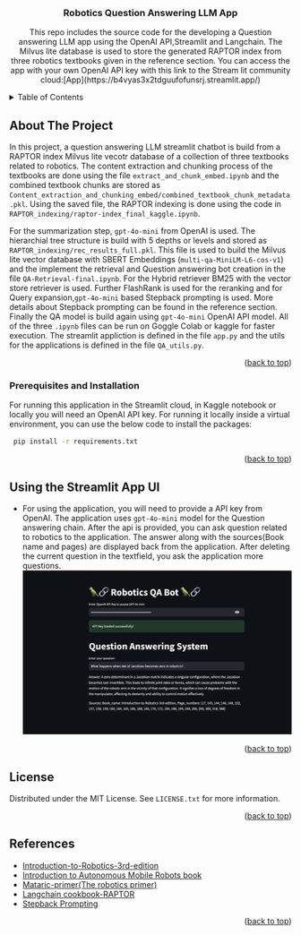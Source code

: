 <!-- Improved compatibility of back to top link: See: https://github.com/othneildrew/Best-README-Template/pull/73 -->
<a name="readme-top"></a>
<!--
*** Thanks for checking out the Best-README-Template. If you have a suggestion
*** that would make this better, please fork the repo and create a pull request
*** or simply open an issue with the tag "enhancement".
*** Don't forget to give the project a star!
*** Thanks again! Now go create something AMAZING! :D
-->



<!-- PROJECT SHIELDS -->
<!--
*** I'm using markdown "reference style" links for readability.
*** Reference links are enclosed in brackets [ ] instead of parentheses ( ).
*** See the bottom of this document for the declaration of the reference variables
*** for contributors-url, forks-url, etc. This is an optional, concise syntax you may use.
*** https://www.markdownguide.org/basic-syntax/#reference-style-links
-->
<!--[![Contributors][contributors-shield]][contributors-url]
[![Forks][forks-shield]][forks-url]
[![Stargazers][stars-shield]][stars-url]
[![Issues][issues-shield]][issues-url]
[![MIT License][license-shield]][license-url]
[![LinkedIn][linkedin-shield]][linkedin-url]-->



<!-- PROJECT LOGO -->
<br />
<div align="center">
  

<h3 align="center">Robotics Question Answering LLM App</h3>

  <p align="center">
    This repo includes the source code for the developing a Question answering LLM app using the  OpenAI API,Streamlit and Langchain. The Milvus lite database is used to store the generated RAPTOR index from three robotics textbooks given in the reference section. You can access the app with your own OpenAI API key with this  link to the Stream lit community cloud:[App](https://b4vyas3x2tdguufofunsrj.streamlit.app/)

  </p>
</div>



<!-- TABLE OF CONTENTS -->
<details>
  <summary>Table of Contents</summary>
  <ol>
    <li>
      <a href="#about-the-project">About The Project</a>
    </li>
    <li>
      <a href="#prerequisites and installation">Prerequisites and Installation</a>
    </li>
    <li><a href="#Using the Streamlit App UI"></a></
    <li><a href="#license">License</a></li>
    <li><a href="References">References</a></li>
  </ol>
</details>



<!-- ABOUT THE PROJECT -->
## About The Project

In this project, a question answering LLM streamlit chatbot is build from a RAPTOR index Milvus lite vecotr database of a collection of three textbooks related to robotics. The content extraction and chunking process of the textbooks are done using the file `extract_and_chunk_embed.ipynb` and the combined textbook chunks are stored as `Content_extraction_and_chunking_embed/combined_textbook_chunk_metadata.pkl`. Using the saved file, the RAPTOR indexing is done using the code in  `RAPTOR_indexing/raptor-index_final_kaggle.ipynb`.

For the summarization step, `gpt-4o-mini` from OpenAI is used. The hierarchial tree structure is build with 5 depths or levels  and stored as `RAPTOR_indexing/rec_results_full.pkl`. This file is used to build the Milvus lite vector database with SBERT Embeddings (`multi-qa-MiniLM-L6-cos-v1`) and the implement the retrieval and Question answering bot creation in the file `QA-Retrieval-final.ipynb`. For the Hybrid retriever BM25 with the vector store retriever is used. Further FlashRank is used for the reranking and for Query expansion,`gpt-4o-mini` based Stepback prompting is used. More details about Stepback prompting can be found in the reference section. Finally the QA model is build again using `gpt-4o-mini` OpenAI API model. All of the three `.ipynb` files can be run on Goggle Colab or kaggle for faster execution. The streamlit appliction is defined in the file `app.py` and the utils for the applications is defined in the file `QA_utils.py`.

<p align="right">(<a href="#readme-top">back to top</a>)</p>




<!-- GETTING STARTED -->
### Prerequisites and Installation

 For running this application in the Streamlit cloud, in Kaggle notebook or locally you will need an OpenAI API key. For running it locally inside a virtual environment, you can use the below code to install the packages:
 
  ```sh
   pip install -r requirements.txt
  ```


<p align="right">(<a href="#readme-top">back to top</a>)</p>

## Using the Streamlit App UI
* For using the application, you will need to provide a API key from OpenAI. The application uses `gpt-4o-mini` model for the Question answering chain. After the api is provided, you can ask question related to robotics to the application. The answer along with the sources(Book name and pages) are displayed back from the application. After deleting the current question in the textfield, you ask the application more questions.
![Robotics QA app](images/QA_bot.png)

<p align="right">(<a href="#readme-top">back to top</a>)</p>

<!-- LICENSE -->
## License

Distributed under the MIT License. See `LICENSE.txt` for more information.

<p align="right">(<a href="#readme-top">back to top</a>)</p>




<!-- ACKNOWLEDGMENTS -->
## References

* [Introduction-to-Robotics-3rd-edition](https://www.changjiangcai.com/files/text-books/Introduction-to-Robotics-3rd-edition.pdf)
* [Introduction to Autonomous Mobile Robots book](https://www.ucg.ac.me/skladiste/blog_13268/objava_56689/fajlovi/Introduction%20to%20Autonomous%20Mobile%20Robots%20book.pdf)
* [Mataric-primer(The robotics primer)](https://pages.ucsd.edu/~ehutchins/cogs8/mataric-primer.pdf)
* [Langchain cookbook-RAPTOR](https://github.com/langchain-ai/langchain/blob/master/cookbook/RAPTOR.ipynb)
* [Stepback Prompting](https://arxiv.org/abs/2310.06117)

<p align="right">(<a href="#readme-top">back to top</a>)</p>



<!-- MARKDOWN LINKS & IMAGES -->
<!-- https://www.markdownguide.org/basic-syntax/#reference-style-links -->

[license-shield]: https://img.shields.io/github/license/DOOMNOVA/A_p_test.svg?style=for-the-badge
[license-url]: https://github.com/DOOMNOVA/A_p_test/blob/master/LICENSE.txt


